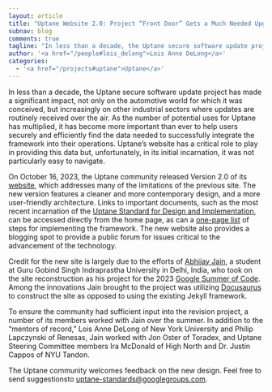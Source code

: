 ```yaml
---
layout: article
title: "Uptane Website 2.0: Project “Front Door” Gets a Much Needed Upgrade"
subnav: blog
comments: true
tagline: "In less than a decade, the Uptane secure software update project has made a significant impact, not only on the automotive world for which it was conceived, but increasingly on other industrial sectors where updates are routinely received over the air."
author: '<a href="/people#lois_delong">Lois Anne DeLong</a>'
categories:
  - '<a href="/projects#uptane">Uptane</a>'
---
```


In less than a decade, the Uptane secure software update project has made a significant impact, not only on the automotive world for which it was conceived, but increasingly on other industrial sectors where updates are routinely received over the air. As the number of potential uses for Uptane has multiplied, it has become more important than ever to help users securely and efficiently find the data needed to successfully integrate the framework into their operations.  Uptane’s website has a critical role to play in providing this data but, unfortunately, in its initial incarnation, it was not particularly easy to navigate.

On October 16, 2023, the Uptane community released Version 2.0 of its [website](https://uptane.github.io/), which addresses many of the limitations of the previous site. The new version features a cleaner and more contemporary design, and a more user-friendly architecture. Links to important documents, such as the most recent incarnation of the [Uptane Standard for Design and Implementation](https://uptane.github.io/docs/standard/uptane-standard), can be accessed directly from the home page, as can a [one-page list](https://uptane.github.io/docs/learn-more/getting-started) of steps for implementing the framework. The new website also provides a blogging spot to provide a public forum for issues critical to the advancement of the technology. 

Credit for the new site is largely due to the efforts of [Abhijay Jain](https://www.linkedin.com/in/abhijayjain007/), a student at Guru Gobind Singh Indraprastha University in Delhi, India, who took on the site reconstruction as his project for the 2023 [Google Summer of Code](https://summerofcode.withgoogle.com/programs/2023). Among the innovations Jain brought to the project was utilizing [Docusaurus](https://docusaurus.io/) to construct the site as opposed to using the existing Jekyll framework.

To ensure the community had sufficient input into the revision project, a number of its members worked with Jain over the summer. In addition to the “mentors of record,” Lois Anne DeLong of New York University and Philip Lapczynski of Renesas, Jain worked with Jon Oster of Toradex, and Uptane Steering Committee members Ira McDonald of High North and Dr. Justin Cappos of NYU Tandon.

The Uptane community welcomes feedback on the new design. Feel free to send suggestionsto uptane-standards@googlegroups.com.

